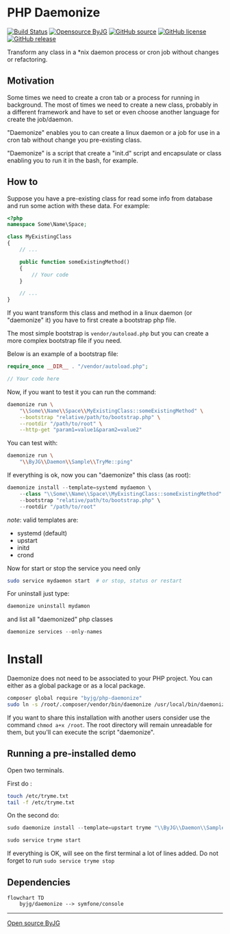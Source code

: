 # PHP Daemonize

[![Build Status](https://github.com/byjg/php-daemonize/actions/workflows/phpunit.yml/badge.svg?branch=master)](https://github.com/byjg/php-daemonize/actions/workflows/phpunit.yml)
[![Opensource ByJG](https://img.shields.io/badge/opensource-byjg-success.svg)](http://opensource.byjg.com)
[![GitHub source](https://img.shields.io/badge/Github-source-informational?logo=github)](https://github.com/byjg/php-daemonize/)
[![GitHub license](https://img.shields.io/github/license/byjg/php-daemonize.svg)](https://opensource.byjg.com/opensource/licensing.html)
[![GitHub release](https://img.shields.io/github/release/byjg/php-daemonize.svg)](https://github.com/byjg/php-daemonize/releases/)

Transform any class in a *nix daemon process or cron job without changes or refactoring.

## Motivation

Some times we need to create a cron tab or a process for running in background. The most of times we need to
create a new class, probably in a different framework and have to set or even choose another language for create the
job/daemon.

"Daemonize" enables you to can create a linux daemon or a job for use in a cron tab without change you pre-existing class.

"Daemonize" is a script that create a "init.d" script and encapsulate or class enabling you to run it in the bash, for example.

## How to

Suppose you have a pre-existing class for read some info from database and run some action with these data. For example:

```php
<?php
namespace Some\Name\Space;

class MyExistingClass
{
	// ...

    public function someExistingMethod()
    {
        // Your code
    }

	// ...
}
```

If you want transform this class and method in a linux daemon (or "daemonize" it) you have to first create a bootstrap php file. 

The most simple bootstrap is `vendor/autoload.php` but you can create a more complex bootstrap file if you need.

Below is an example of a bootstrap file:

```php
require_once __DIR__ . "/vendor/autoload.php";

// Your code here
```

Now, if you want to test it you can run the command:

```bash
daemonize run \
    "\\Some\\Name\\Space\\MyExistingClass::someExistingMethod" \
    --bootstrap "relative/path/to/bootstrap.php" \
    --rootdir "/path/to/root" \
    --http-get "param1=value1&param2=value2"
```

You can test with:

```bash
daemonize run \
    "\\ByJG\\Daemon\\Sample\\TryMe::ping"
```

If everything is ok, now you can "daemonize" this class (as root):

```php
daemonize install --template=systemd mydaemon \
    --class "\\Some\\Name\\Space\\MyExistingClass::someExistingMethod" \
    --bootstrap "relative/path/to/bootstrap.php" \
    --rootdir "/path/to/root"
```

*note*: valid templates are:

- systemd (default)
- upstart
- initd
- crond

Now for start or stop the service you need only

```bash
sudo service mydaemon start  # or stop, status or restart
```

For uninstall just type:

```bash
daemonize uninstall mydamon
```

and list all "daemonized" php classes

```php
daemonize services --only-names
```

# Install

Daemonize does not need to be associated to your PHP project. You can either as a global package or as a local package.

```bash
composer global require "byjg/php-daemonize"
sudo ln -s /root/.composer/vendor/bin/daemonize /usr/local/bin/daemonize
```

If you want to share this installation with another users consider use the command `chmod a+x /root`. The root
directory will remain unreadable for them, but you'll can execute the script "daemonize".

## Running a pre-installed demo

Open two terminals.

First do :

```bash
touch /etc/tryme.txt
tail -f /etc/tryme.txt
```

On the second do:

```php
sudo daemonize install --template=upstart tryme "\\ByJG\\Daemon\\Sample\\TryMe::process" "vendor/autoload.php" "./"

sudo service tryme start
```

If everything is OK, will see on the first terminal a lot of lines added. Do not forget to run `sudo service tryme stop`

## Dependencies

```mermaid  
flowchart TD  
    byjg/daemonize --> symfone/console  
```

----  
[Open source ByJG](http://opensource.byjg.com)